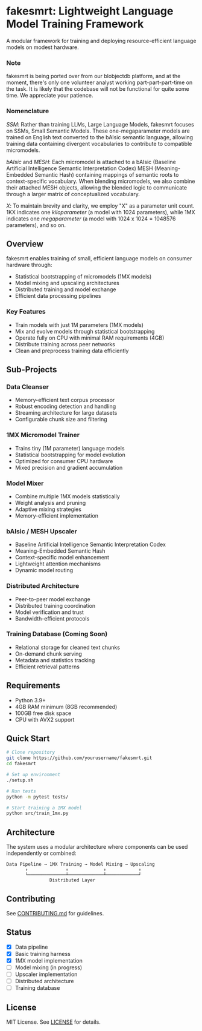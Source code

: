 # fakesmrt: Lightweight Language Model Training Framework

A modular framework for training and deploying resource-efficient language models on modest hardware.

### Note

fakesmrt is being ported over from our blobjectdb platform, and at the moment, there's only one volunteer analyst working part-part-part-time on the task. It is likely that the codebase will not be functional for quite some time. We appreciate your patience.

### Nomenclature

*SSM*: Rather than training LLMs, Large Language Models, fakesmrt focuses on SSMs, Small Semantic Models. These one-megaparameter models are trained on English text converted to the bAIsic semantic language, allowing training data containing divergent vocabularies to contribute to compatible micromodels.

*bAIsic* and *MESH*: Each micromodel is attached to a bAIsic (Baseline Artificial Intelligence Semantic Interpretation Codex) MESH (Meaning-Embedded Semantic Hash) containing mappings of semantic roots to context-specific vocabulary. When blending micromodels, we also combine their attached MESH objects, allowing the blended logic to communicate through a larger matrix of conceptualized vocabulary.

*X*: To maintain brevity and clarity, we employ "X" as a parameter unit count. 1KX indicates one *kiloparameter* (a model with 1024 parameters), while 1MX indicates one *megaparameter* (a model with 1024 x 1024 = 1048576 parameters), and so on.

## Overview

fakesmrt enables training of small, efficient language models on consumer hardware through:
- Statistical bootstrapping of micromodels (1MX models)
- Model mixing and upscaling architectures
- Distributed training and model exchange
- Efficient data processing pipelines

### Key Features

- Train models with just 1M parameters (1MX models)
- Mix and evolve models through statistical bootstrapping
- Operate fully on CPU with minimal RAM requirements (4GB)
- Distribute training across peer networks
- Clean and preprocess training data efficiently

## Sub-Projects

### Data Cleanser
- Memory-efficient text corpus processor
- Robust encoding detection and handling
- Streaming architecture for large datasets
- Configurable chunk size and filtering

### 1MX Micromodel Trainer
- Trains tiny (1M parameter) language models
- Statistical bootstrapping for model evolution
- Optimized for consumer CPU hardware
- Mixed precision and gradient accumulation

### Model Mixer
- Combine multiple 1MX models statistically
- Weight analysis and pruning
- Adaptive mixing strategies
- Memory-efficient implementation

### bAIsic / MESH Upscaler
- Baseline Artificial Intelligence Semantic Interpretation Codex
- Meaning-Embedded Semantic Hash
- Context-specific model enhancement
- Lightweight attention mechanisms
- Dynamic model routing

### Distributed Architecture
- Peer-to-peer model exchange
- Distributed training coordination
- Model verification and trust
- Bandwidth-efficient protocols

### Training Database (Coming Soon)
- Relational storage for cleaned text chunks
- On-demand chunk serving
- Metadata and statistics tracking
- Efficient retrieval patterns

## Requirements

- Python 3.9+
- 4GB RAM minimum (8GB recommended)
- 100GB free disk space
- CPU with AVX2 support

## Quick Start

```bash
# Clone repository
git clone https://github.com/yourusername/fakesmrt.git
cd fakesmrt

# Set up environment
./setup.sh

# Run tests
python -m pytest tests/

# Start training a 1MX model
python src/train_1mx.py
```

## Architecture

The system uses a modular architecture where components can be used independently or combined:

```
Data Pipeline → 1MX Training → Model Mixing → Upscaling
       ↑              ↑             ↑            ↑
       └──────────────┴─────────────┴────────────┘
                Distributed Layer
```

## Contributing

See [CONTRIBUTING.md](CONTRIBUTING.md) for guidelines.

## Status

- [x] Data pipeline
- [x] Basic training harness
- [x] 1MX model implementation
- [ ] Model mixing (in progress)
- [ ] Upscaler implementation
- [ ] Distributed architecture
- [ ] Training database

## License

MIT License. See [LICENSE](LICENSE) for details.
